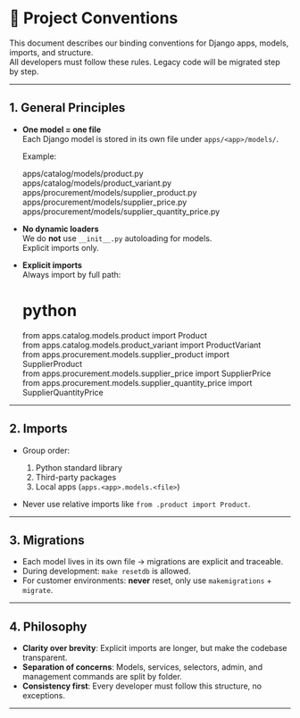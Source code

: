 # 📄 Project Conventions

This document describes our binding conventions for Django apps, models, imports, and structure.  
All developers must follow these rules. Legacy code will be migrated step by step.

---

## 1. General Principles

- **One model = one file**  
  Each Django model is stored in its own file under `apps/<app>/models/`.

  Example:

  apps/catalog/models/product.py  
  apps/catalog/models/product_variant.py  
  apps/procurement/models/supplier_product.py  
  apps/procurement/models/supplier_price.py  
  apps/procurement/models/supplier_quantity_price.py  

- **No dynamic loaders**  
  We do **not** use `__init__.py` autoloading for models.  
  Explicit imports only.

- **Explicit imports**  
  Always import by full path:

  # python
  from apps.catalog.models.product import Product  
  from apps.catalog.models.product_variant import ProductVariant  
  from apps.procurement.models.supplier_product import SupplierProduct  
  from apps.procurement.models.supplier_price import SupplierPrice  
  from apps.procurement.models.supplier_quantity_price import SupplierQuantityPrice  

---

## 2. Imports

- Group order:  
  1. Python standard library  
  2. Third-party packages  
  3. Local apps (`apps.<app>.models.<file>`)

- Never use relative imports like `from .product import Product`.

---

## 3. Migrations

- Each model lives in its own file → migrations are explicit and traceable.  
- During development: `make resetdb` is allowed.  
- For customer environments: **never** reset, only use `makemigrations` + `migrate`.

---

## 4. Philosophy

- **Clarity over brevity**: Explicit imports are longer, but make the codebase transparent.  
- **Separation of concerns**: Models, services, selectors, admin, and management commands are split by folder.  
- **Consistency first**: Every developer must follow this structure, no exceptions.

---
